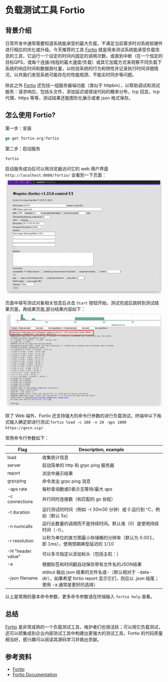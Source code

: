 # 负载测试工具 Fortio

## 背景介绍

日常开发中通常需要知道系统能承受的最大负载，不满足当前需求时对系统软硬件进行相应的优化或升级。今天推荐的工具 [Fortio](https://github.com/fortio/fortio) 就是用来测试系统能承受负载信息的工具，它运行一个设定的时间内固定的调用次数，或直到中断（在一个恒定的目标QPS，或每个连接/线程的最大速度/负载）或其它加载方式来观察不同负载下系统的响应时间和数据吞吐量，以检验系统的行为和特性并记录执行时间详细情况，以共我们发现系统可能存在的性能瓶颈、不能实时同步等问题。

除此之外 [Fortio](https://github.com/fortio/fortio) 还包括一组服务器端功能（类似于 httpbin），以帮助调试和测试服务：请求响应，包括头文件，添加延迟或错误代码的概率分布，tcp 回显，tcp 代理，https 等等，测试结果还能图形化展示或者 json 格式保存。

## 怎么使用 Fortio?

第一步：安装

```go
go get fortio.org/fortio
```

第二步：启动服务

```shell
fortio
```

启动服务成功后可以用浏览器访问它的 web 用户界面 `http://localhost:8080/fortio/` 会看到一下页面：
![fortio](./images/w14_mon_fortio_start.png)

页面中填写测试对象相关信息后点击 `Start` 按钮开始，测试完成后跳转到测试结果页面，再结果页面,部分结果内容如下：
![fortio](./images/w14_mon_fortio_result.png)

除了 Web 端外，Fortio 还支持强大的命令行参数的进行负载测试，终端中以下格式输入确定即进行测试:`fortio load -c 100 -n 20 -qps 1000 https://gocn.vip/`

常用命令行参数如下：

| **Flag** | **Description, example**                                                                     |
| --- |----------------------------------------------------------------------------------------------|
| load | 收集统计信息                                                                                       |
| server | 启动简单的 http 和 grpc ping 服务器                                                                   |
| report | 浏览中展示结果                                                                                      |
| grpcping | 命令发出 grpc ping 消息                                                                            |
| -qps rate | 每秒查询数或0表示无等待/最大 qps                                                                          |
| -c connections | 并行同时连接数（和匹配的 go 协程）                                                                          |
| -t duration | 运行测试的时间（例如 -t 30m30 分钟）或 0 运行到 ^C，例如（默认 5s）                                                  |
| -n numcalls | 运行此数量的调用而不是持续时间。默认值（0）是使用持续时间（-t）。                                                           |
| -r resolution | 以秒为单位的直方图最小存储桶的分辨率（默认为 0.001，即 1ms），使用预期典型延迟的 1/10                                           |
| -H "header: value" | 可以多次指定以添加标头（包括主机：）                                                                           |
| -a | 根据标签和时间戳自动保存带有文件名的JSON结果                                                                     |
| -json filename | stdout 输出 json 结果的文件名或-（默认相对于 -data-dir），如果希望 fortio report 显示它们，则应以 .json 结尾；使用 -a 通常是更好的选择） |

以上是常用的基本命令参数，更多命令参数请在终端输入 `fortio help` 查看。


## 总结

[Fortio](https://github.com/fortio/fortio) 是非常成熟的一个负载测试工具，维护者们也很活跃；可以用它负载测试，还可以把集成到企业内部测试工具中构建出更强大的测试工具，Fortio 的代码质量相当好，感兴趣可以阅读其源码学习并做出贡献。

## 参考资料

- [Fortio](https://github.com/fortio/fortio)
- [Fortio Documentation](https://pkg.go.dev/fortio.org/fortio/version)
